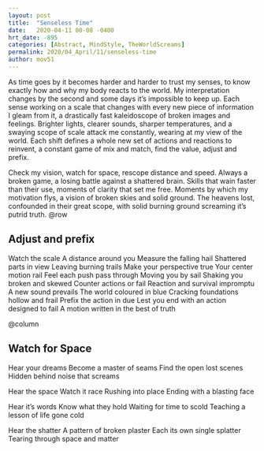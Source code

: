 ```yaml
---
layout: post
title:  "Senseless Time"
date:   2020-04-11 00-08 -0400
hrt_date: -895
categories: [Abstract, MindStyle, TheWorldScreams]
permalink: 2020/04_April/11/senseless-time
author: mov51
---
```

As time goes by it becomes harder and harder to trust my senses, to know exactly how and why my body reacts to the world. My interpretation changes by the second and some days it’s impossible to keep up. Each sense working on a scale that changes with every new piece of information I gleam from it, a drastically fast kaleidoscope of broken images and feelings. Brighter lights, clearer sounds, sharper temperatures, and a swaying scope of scale attack me constantly, wearing at my view of the world. Each shift defines a whole new set of actions and reactions to reinvent, a constant game of mix and match, find the value, adjust and prefix.

Check my vision, watch for space, rescope distance and speed. Always a broken game, a losing battle against a shattered brain. Skills that wain faster than their use, moments of clarity that set me free. Moments by which my motivation flys, a vision of broken skies and solid ground. The heavens lost, confounded in their great scope, with solid burning ground screaming it’s putrid truth.
@row
## Adjust and prefix

Watch the scale
A distance around you
Measure the falling hail
Shattered parts in view
Leaving burning trails
Make your perspective true
Your center motion rail
Feel each push pass through
Moving you by sail
Shaking you broken and skewed
Counter actions or fail
Reaction and survival impromptu
A new sound prevails
The world coloured in blue
Cracking foundations hollow and frail
Prefix the action in due
Lest you end with an action designed to fail
A motion written in the best of truth

@column
## Watch for Space
Hear your dreams
Become a master of seams
Find the open lost scenes
Hidden behind noise that screams

Hear the space
Watch it race
Rushing into place
Ending with a blasting face

Hear it’s words
Know what they hold
Waiting for time to scold
Teaching a lesson of life gone cold

Hear the shatter
A pattern of broken plaster
Each its own single splatter
Tearing through space and matter
